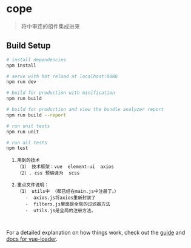 # cope

> 将中审连的组件集成进来

## Build Setup

``` bash
# install dependencies
npm install

# serve with hot reload at localhost:8080
npm run dev

# build for production with minification
npm run build

# build for production and view the bundle analyzer report
npm run build --report

# run unit tests
npm run unit

# run all tests
npm test
```

```
  1.用到的技术
    （1） 技术框架：vue  element-ui  axios 
    （2）. css 预编译为  scss

  2.重点文件说明：
    （1） utils中 （都已经在main.js中注册了。）
       -  axios.js将axios重新封装了   
       -  filters.js里面是全局的过滤器方法
       -  utils.js是全局的注册方法。  
        
             

```
For a detailed explanation on how things work, check out the [guide](http://vuejs-templates.github.io/webpack/) and [docs for vue-loader](http://vuejs.github.io/vue-loader).
